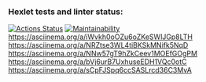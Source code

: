 ### Hexlet tests and linter status:
[![Actions Status](https://github.com/MaksimGoryachev/python-project-49/actions/workflows/hexlet-check.yml/badge.svg)](https://github.com/MaksimGoryachev/python-project-49/actions)
[![Maintainability](https://api.codeclimate.com/v1/badges/3ba217970a150c790db8/maintainability)](https://codeclimate.com/github/MaksimGoryachev/python-project-49/maintainability)
https://asciinema.org/a/iWvkh0oOZu6oZKeSWlJGp8LTH
https://asciinema.org/a/NRZtse3WL4tiBKSkMNifk5NqD
https://asciinema.org/a/NNw57gT9hZkCeev1MOEfGOgPM
https://asciinema.org/a/bVj6urB7UxhuseEDH1VQc0otC
https://asciinema.org/a/sCpFJSpq6ccSASLrcd36C3MvA
